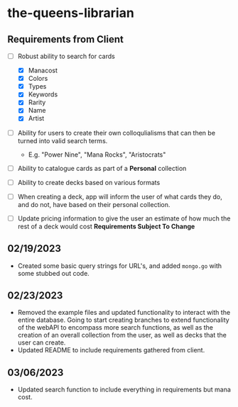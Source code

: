 # the-queens-librarian
## Requirements from Client
- [ ] Robust ability to search for cards
    - [X] Manacost
    - [X] Colors
    - [X] Types
    - [X] Keywords
    - [X] Rarity
    - [X] Name
    - [X] Artist
- [ ] Ability for users to create their own colloqulialisms that can then be turned into valid search terms.
    - E.g. "Power Nine", "Mana Rocks", "Aristocrats"
- [ ] Ability to catalogue cards as part of a **Personal** collection
- [ ] Ability to create decks based on various formats
- [ ] When creating a deck, app will inform the user of what cards they do, and do not, have based on their personal collection.
- [ ] Update pricing information to give the user an estimate of how much the rest of a deck would cost
**Requirements Subject To Change**


## 02/19/2023
- Created some basic query strings for URL's, and added `mongo.go` with some stubbed out code.
## 02/23/2023
- Removed the example files and updated functionality to interact with the entire database. Going to start creating branches to extend functionality of the webAPI to encompass more search functions, as well as the creation of an overall collection from the user, as well as decks that the user can create.
- Updated README to include requirements gathered from client.
## 03/06/2023
- Updated search function to include everything in requirements but mana cost.

